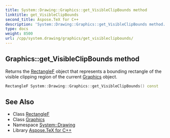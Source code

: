 ```yaml
---
title: System::Drawing::Graphics::get_VisibleClipBounds method
linktitle: get_VisibleClipBounds
second_title: Aspose.TeX for C++
description: 'System::Drawing::Graphics::get_VisibleClipBounds method. Returns the RectangleF object that represents a bounding rectangle of the visible clipping region of the current Graphics object in C++.'
type: docs
weight: 8500
url: /cpp/system.drawing/graphics/get_visibleclipbounds/
---
```

## Graphics::get_VisibleClipBounds method


Returns the [RectangleF](../../rectanglef/) object that represents a bounding rectangle of the visible clipping region of the current [Graphics](../) object.

```cpp
RectangleF System::Drawing::Graphics::get_VisibleClipBounds() const
```

## See Also

* Class [RectangleF](../../rectanglef/)
* Class [Graphics](../)
* Namespace [System::Drawing](../../)
* Library [Aspose.TeX for C++](../../../)
